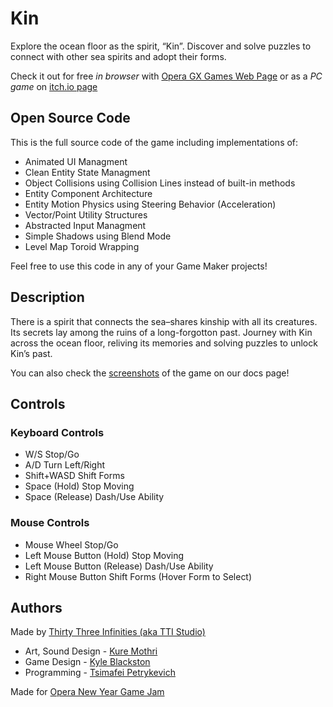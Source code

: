 # Kin

Explore the ocean floor as the spirit, “Kin”. Discover and solve puzzles to connect with other sea spirits and adopt their forms.

Check it out for free *in browser* with [Opera GX Games Web Page](https://gx.games/ru/games/c8ngub/kin/) or as a *PC game* on [itch.io page](https://thirty-three-infinities.itch.io/kin)

## Open Source Code

This is the full source code of the game including implementations of:

* Animated UI Managment
* Clean Entity State Managment
* Object Collisions using Collision Lines instead of built-in methods
* Entity Component Architecture
* Entity Motion Physics using Steering Behavior (Acceleration)
* Vector/Point Utility Structures
* Abstracted Input Managment
* Simple Shadows using Blend Mode
* Level Map Toroid Wrapping

Feel free to use this code in any of your Game Maker projects!

## Description

There is a spirit that connects the sea–shares kinship with all its creatures. Its secrets lay among the ruins of a long-forgotton past. Journey with Kin across the ocean floor, reliving its memories and solving puzzles to unlock Kin’s past.

You can also check the [screenshots](https://github.com/petrik33/TTI-Studio-Kin/blob/main/docs/screenshots.md) of the game
on our docs page!

## Controls

### Keyboard Controls

* W/S Stop/Go
* A/D Turn Left/Right
* Shift+WASD Shift Forms
* Space (Hold) Stop Moving
* Space (Release) Dash/Use Ability

### Mouse Controls

* Mouse Wheel Stop/Go
* Left Mouse Button (Hold) Stop Moving
* Left Mouse Button (Release) Dash/Use Ability
* Right Mouse Button Shift Forms (Hover Form to Select)

## Authors

Made by [Thirty Three Infinities (aka TTI Studio)](https://thirty-three-infinities.itch.io/)

* Art, Sound Design - [Kure Mothri](https://linktr.ee/kuremothri)
* Game Design - [Kyle Blackston](https://drive.google.com/drive/folders/1t4sWvAvx0EvJ1OatMDNzY04JYPOW8Dfu?usp=sharing)
* Programming - [Tsimafei Petrykevich](https://github.com/petrik33)

Made for [Opera New Year Game Jam](https://gx.games/ru/events/new-year/)
